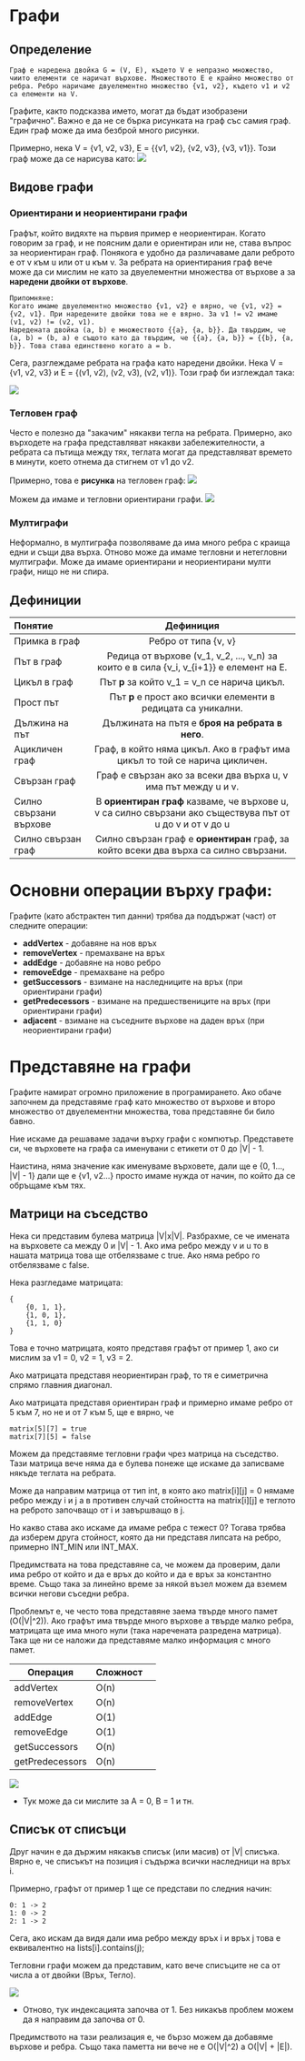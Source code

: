 # Графи

## Определение
```
Граф е наредена двойка G = (V, E), където V e непразно множество, чиито елементи се наричат върхове. Множеството E е крайно множество от ребра. Ребро наричаме двуелементно множество {v1, v2}, където v1 и v2 са елементи на V.
```
Графите, както подсказва името, могат да бъдат изобразени "графично". Важно е да не се бърка рисунката на граф със самия граф. Един граф може да има безброй много рисунки.

Примерно, нека V = {v1, v2, v3}, E = {{v1, v2}, {v2, v3}, {v3, v1}}. Този граф може да се нарисува като:
![](media/graph.png)

## Видове графи

### Ориентирани и неориентирани графи
Графът, който видяхте на първия пример е неориентиран. Когато говорим за граф, и не поясним дали е ориентиран или не, става въпрос за неориентиран граф. Понякога е удобно да различаваме дали реброто e от v към u или от u към v. За ребрата на ориентирания граф вече може да си мислим не като за двуелементни множества от върхове а за **наредени двойки от върхове**. 

```
Припомняне:
Когато имаме двуелементно множество {v1, v2} е вярно, че {v1, v2} = {v2, v1}. При наредените двойки това не е вярно. За v1 != v2 имаме (v1, v2) != (v2, v1).
Наредената двойка (a, b) e множеството {{a}, {a, b}}. Да твърдим, че (a, b) = (b, a) e същото като да твърдим, че {{a}, {a, b}} = {{b}, {a, b}}. Това става единствено когато a = b.
```

Сега, разглеждаме ребрата на графа като наредени двойки. 
Нека V = {v1, v2, v3} и E = {(v1, v2), (v2, v3), (v2, v1)}.
Този граф би изглеждал така:

![](media/dir-graph.png)

### Тегловен граф
Често е полезно да "закачим" някакви тегла на ребрата. Примерно, ако върходете на графа представляват някакви забележителности, а ребрата са пътища между тях, теглата могат да представляват времето в минути, което отнема да стигнем от v1 до v2. 

Примерно, това е **рисунка** на тегловен граф:
![](media/weighted-graph.png)

Можем да имаме и тегловни ориентирани графи.
![](media/weighted-dirscted-graph%20(1).png)

### Мултиграфи
Неформално, в мултиграфа позволяваме да има много ребра с краища едни и същи два върха. Отново може да имаме тегловни и нетегловни мултиграфи. Може да имаме ориентирани и неориентирани мулти графи, нищо не ни спира.

## Дефиниции
| Понятие                        | Дефиниция 
| :---                           |    :----:   
| Примка в граф                  | Ребро от типа {v, v}
| Път в граф                     | Редица от върхове (v_1, v_2, ..., v_n) за които е в сила {v_i, v_{i+1}} е елемент на E.
| Цикъл в граф                   | Път **p** за който v_1 = v_n се нарича цикъл. 
| Прост път                      | Път **p** e прост ако всички елементи в редицата са уникални.
| Дължина на път                 | Дължината на пътя е **броя на ребрата в него**.
| Ацикличен граф                 | Граф, в който няма цикъл. Ако в графът има цикъл то той се нарича цикличен.
| Свързан граф                   | Граф е свързан ако за всеки два върха u, v има път между u и v.
| Силно свързани върхове         | В **ориентиран граф** казваме, че върхове u, v са силно свързани ако съществува път от u до v и от v до u
| Силно свързан граф             | Силно свързан граф е **ориентиран** граф, за който всеки два върха са силно свързани.

# Основни операции върху графи:
Графите (като абстрактен тип данни) трябва да поддържат (част) от следните операции:  

- **addVertex** - добавяне на нов връх
- **removeVertex** - премахване на връх 
- **addEdge** - добавяне на ново ребро 
- **removeEdge** - премахване на ребро
- **getSuccessors** - взимане на наследниците на връх (при ориентирани графи)
- **getPredecessors** - взимане на предшествениците на връх (при ориентирани графи)
- **adjacent** - взимане на съседните върхове на даден връх (при неориентирани графи)

# Представяне на графи
Графите намират огромно приложение в програмирането. Ако обаче започнем да представяме граф като множество от върхове и второ множество от двуелементни множества, това представяне би било бавно. 

Ние искаме да решаваме задачи върху графи с компютър. Представете си, че върховете на графа са именувани с етикети от 0 до |V| - 1. 

Наистина, няма значение как именуваме върховете, дали ще е {0, 1..., |V| - 1} дали ще е {v1, v2...} просто имаме нужда от начин, по който да се обръщаме към тях. 

## Матрици на съседство
Нека си представим булева матрица |V|x|V|. Разбрахме, се че имената на върховете са между 0 и |V| - 1. Ако има ребро между v и u то в нашата матрица това ще отбелязваме с true. Ако няма ребро го отбелязваме с false.

Нека разгледаме матрицата:
```
{
    {0, 1, 1},
    {1, 0, 1},
    {1, 1, 0}
}
```
Това е точно матрицата, която представя графът от пример 1, ако си мислим за v1 = 0, v2 = 1, v3 = 2.

Ако матрицата представя неориентиран граф, то тя е симетрична спрямо главния диагонал.

Ако матрицата представя ориентиран граф и примерно имаме ребро от 5 към 7, но не и от 7 към 5, ще е вярно, че 

```
matrix[5][7] = true
matrix[7][5] = false
```

Можем да представяме тегловни графи чрез матрица на съседство. Тази матрица вече няма да е булева понеже ще искаме да записваме някъде теглата на ребрата. 

Може да направим матрица от тип int, в която ако matrix[i][j] = 0 нямаме ребро между i и j а в противен случай стойността на matrix[i][j] e теглото на реброто започващо от i и завършващо в j. 

Но какво става ако искаме да имаме ребра с тежест 0? Тогава трябва да изберем друга стойност, която да ни представя липсата на ребро, примерно INT_MIN или INT_MAX.

Предимствата на това представяне са, че можем да проверим, дали има ребро от който и да е връх до който и да е връх за константно време. Също така за линейно време за някой възел можем да вземем всички негови съседни ребра. 

Проблемът е, че често това представяне заема твърде много памет (O(|V|^2)). Ако графът има твърде много върхове а твърде малко ребра, матрицата ще има много нули (така наречената разредена матрица). Така ще ни се наложи да представяме малко информация с много памет.

|Операция|Сложност||
|--|--|--|
|addVertex|O(n)||
|removeVertex|O(n)||
|addEdge|O(1)|
|removeEdge|O(1)|
|getSuccessors|O(n)||
|getPredecessors|O(n)||

![](media/matrix.png)
* Тук може да си мислите за A = 0, B = 1 и тн.

## Списък от списъци
Друг начин е да държим някакъв списък (или масив) от |V| списъка. Вярно е, че списъкът на позиция i съдържа всички наследници на връх i.

Примерно, графът от пример 1 ще се представи по следния начин:

```
0: 1 -> 2
1: 0 -> 2
2: 1 -> 2
```

Сега, ако искам да видя дали има ребро между връх i и връх j това е еквивалентно на lists[i].contains(j);

Тегловни графи можем да представим, като вече списъците не са от числа а от двойки (Връх, Тегло).

![](media/weighted-list.png)
* Отново, тук индексацията започва от 1. Без никакъв проблем можем да я направим да започва от 0.

Предимството на тази реализация е, че бързо можем да добавяме върхове и ребра. Също така паметта ни вече не е O(|V|^2) а O(|V| + |E|).